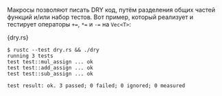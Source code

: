 Макросы позволяют писать DRY код, путём разделения общих частей функций
и/или набор тестов. Вот пример, который реализует и тестирует операторы
`+=`, `*=` и `-=` на `Vec<T>`:

{dry.rs}

```
$ rustc --test dry.rs && ./dry
running 3 tests
test test::mul_assign ... ok
test test::add_assign ... ok
test test::sub_assign ... ok

test result: ok. 3 passed; 0 failed; 0 ignored; 0 measured
```
